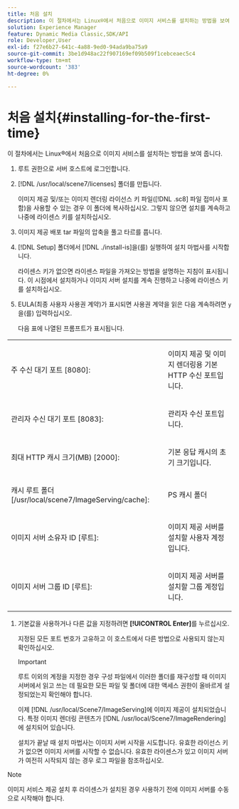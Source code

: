 ```yaml
---
title: 처음 설치
description: 이 절차에서는 Linux®에서 처음으로 이미지 서비스를 설치하는 방법을 보여 줍니다.
solution: Experience Manager
feature: Dynamic Media Classic,SDK/API
role: Developer,User
exl-id: f27e6b27-641c-4a88-9ed0-94ada9ba75a9
source-git-commit: 3be1d948ac22f907169ef09b509f1cebceaec5c4
workflow-type: tm+mt
source-wordcount: '383'
ht-degree: 0%

---
```


# 처음 설치{#installing-for-the-first-time}

이 절차에서는 Linux®에서 처음으로 이미지 서비스를 설치하는 방법을 보여 줍니다.

1. 루트 권한으로 서버 호스트에 로그인합니다.
1. [!DNL /usr/local/scene7/licenses] 폴더를 만듭니다.

   이미지 제공 및/또는 이미지 렌더링 라이선스 키 파일([!DNL .sc8] 파일 접미사 포함)을 사용할 수 있는 경우 이 폴더에 복사하십시오. 그렇지 않으면 설치를 계속하고 나중에 라이센스 키를 설치하십시오.
1. 이미지 제공 배포 tar 파일의 압축을 풀고 타르를 풉니다.
1. [!DNL Setup] 폴더에서 [!DNL ./install-is]을(를) 실행하여 설치 마법사를 시작합니다.

   라이센스 키가 없으면 라이센스 파일을 가져오는 방법을 설명하는 지침이 표시됩니다. 이 시점에서 설치하거나 이미지 서버 설치를 계속 진행하고 나중에 라이센스 키를 설치하십시오.
1. EULA(최종 사용자 사용권 계약)가 표시되면 사용권 계약을 읽은 다음 계속하려면 `y`을(를) 입력하십시오.

   다음 표에 나열된 프롬프트가 표시됩니다.

<table id="table_0E7B673CAD8E4C5EB72F8283A0DDEFC8"> 
 <tbody> 
  <tr> 
   <td colname="col1"> <p><span class="codeph"> 주 수신 대기 포트 [8080]:</span> </p> </td>
   <td colname="col2"> <p>이미지 제공 및 이미지 렌더링용 기본 HTTP 수신 포트입니다. </p> </td>
  </tr> 
  <tr> 
   <td colname="col1"> <p><span class="codeph"> 관리자 수신 대기 포트 [8083]:</span> </p> </td> 
   <td colname="col2"> <p>관리자 수신 포트입니다. </p> </td>
  </tr> 
  <tr> 
   <td colname="col1"> <p><span class="codeph"> 최대 HTTP 캐시 크기(MB) [2000]:</span> </p> </td> 
   <td colname="col2"> <p>기본 응답 캐시의 초기 크기입니다. </p> </td>
  </tr>
  <tr> 
   <td colname="col1"> <p><span class="codeph"> 캐시 루트 폴더 [/usr/local/scene7/ImageServing/cache]:</span> </p> </td> 
   <td colname="col2"> <p>PS 캐시 폴더 </p> </td> 
  </tr> 
  <tr> 
   <td colname="col1"> <p><span class="codeph"> 이미지 서버 소유자 ID [루트]:</span> </p> </td>
   <td colname="col2"> <p>이미지 제공 서버를 설치할 사용자 계정입니다. </p> </td>
  </tr>
  <tr> 
   <td colname="col1"> <p><span class="codeph"> 이미지 서버 그룹 ID [루트]:</span> </p> </td>
   <td colname="col2"> <p>이미지 제공 서버를 설치할 그룹 계정입니다. </p> </td>
  </tr>
 </tbody>
</table>

1. 기본값을 사용하거나 다른 값을 지정하려면 **[!UICONTROL Enter]**&#x200B;를 누르십시오.

   지정된 모든 포트 번호가 고유하고 이 호스트에서 다른 방법으로 사용되지 않는지 확인하십시오.

   >[!IMPORTANT]
   >
   >루트 이외의 계정을 지정한 경우 구성 파일에서 이러한 폴더를 재구성할 때 이미지 서버에서 읽고 쓰는 데 필요한 모든 파일 및 폴더에 대한 액세스 권한이 올바르게 설정되었는지 확인해야 합니다.
   >
   >이제 [!DNL /usr/local/Scene7/ImageServing]에 이미지 제공이 설치되었습니다. 특정 이미지 렌더링 콘텐츠가 [!DNL /usr/local/Scene7/ImageRendering]에 설치되어 있습니다.
   >
   >설치가 끝날 때 설치 마법사는 이미지 서버 시작을 시도합니다. 유효한 라이선스 키가 없으면 이미지 서버를 시작할 수 없습니다. 유효한 라이센스가 있고 이미지 서버가 여전히 시작되지 않는 경우 로그 파일을 참조하십시오.

>[!NOTE]
>
>이미지 서비스 제공 설치 후 라이센스가 설치된 경우 사용하기 전에 이미지 서버를 수동으로 시작해야 합니다.
